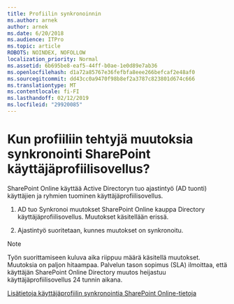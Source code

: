 ```yaml
---
title: Profiilin synkronoinnin
ms.author: arnek
author: arnek
ms.date: 6/20/2018
ms.audience: ITPro
ms.topic: article
ROBOTS: NOINDEX, NOFOLLOW
localization_priority: Normal
ms.assetid: 6b695be8-eaf5-44ff-b0ae-1e0d89e7ab36
ms.openlocfilehash: d1a72a85767e36fefbfa8eee266befcaf2e48af0
ms.sourcegitcommit: dd43cc0a9470f98b8ef2a3787c823801d674c666
ms.translationtype: MT
ms.contentlocale: fi-FI
ms.lasthandoff: 02/12/2019
ms.locfileid: "29920085"
---
```

# <a name="when-do-my-profile-changes-sync-to-the-sharepoint-user-profile-application"></a>Kun profiiliin tehtyjä muutoksia synkronointi SharePoint käyttäjäprofiilisovellus?

SharePoint Online käyttää Active Directoryn tuo ajastintyö (AD tuonti) käyttäjien ja ryhmien tuominen käyttäjäprofiilisovellus. 
  
1. AD tuo Synkronoi muutokset SharePoint Online kauppa Directory käyttäjäprofiilisovellus. Muutokset käsitellään erissä.
    
2. Ajastintyö suoritetaan, kunnes muutokset on synkronoitu.
    
> [!NOTE]
> Työn suorittamiseen kuluva aika riippuu määrä käsitellä muutokset. Muutoksia on paljon hitaampaa. Palvelun tason sopimus (SLA) ilmoittaa, että käyttäjän SharePoint Online Directory muutos heijastuu käyttäjäprofiilisovellus 24 tunnin aikana. 
  
[Lisätietoja käyttäjäprofiilin synkronointia SharePoint Online-tietoja](https://go.microsoft.com/fwlink/?linkid=875671)
  

